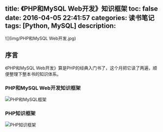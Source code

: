 title: 《PHP和MySQL Web开发》知识框架
toc: false
date: 2016-04-05 22:41:57
categories: 读书笔记
tags: [Python, MySQL]
description:
---

![](img/PHP和MySQL Web开发.jpg)
## 序言
《PHP和MySQL Web开发》算是PHP的经典入门书了，这个月把它读了两遍，顺便整理下整本书的知识体系。
<!-- more -->
### PHP和MySQL Web开发知识框架
![PHP和MySQL框架](http://7xrc03.com1.z0.glb.clouddn.com/PHP%E5%92%8CMySQL%E6%A1%86%E6%9E%B6.png)

### PHP知识框架
![PHP知识框架](http://7xrc03.com1.z0.glb.clouddn.com/PHP%E7%9F%A5%E8%AF%86%E6%A1%86%E6%9E%B6.png)